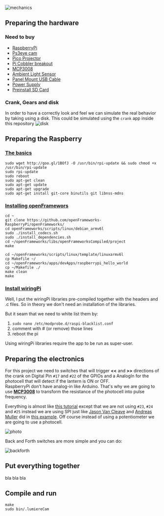 ![mechanics](https://raw.github.com/patriciogonzalezvivo/lumiereCam/master/images/02.jpeg)

## Preparing the hardware

### Need to buy
* [RaspberryPi](http://www.adafruit.com/products/998)
* [Ps3eye cam](http://www.amazon.com/Sony-PlayStation-Camera-Bulk-Packaging-Pc/dp/B0072I2240/ref=sr_1_1?ie=UTF8&qid=1367195222&sr=8-1&keywords=ps3eye+cam)
* [Pico Projector](http://www.amazon.com/AAXA-P4X-Projector-Lumens-Battery/dp/B007CWDFP6/ref=sr_1_cc_1?s=aps&ie=UTF8&qid=1367196150&sr=1-1-catcorr&keywords=pico+projector)
* [Pi Cobbler breakout](http://www.adafruit.com/products/914)
* [MCP3008](https://www.adafruit.com/products/856)
* [Ambient Light Sensor](https://www.sparkfun.com/products/8688)
* [Panel Mount USB Cable](http://www.adafruit.com/products/937)
* [Power Supply](http://www.adafruit.com/products/501)
* [Preinstall SD Card](http://www.adafruit.com/products/1121)

### Crank, Gears and disk
In order to have a correctly look and feel we can simulate the real behavior by taking using a disk. This could be simulated using the ```crank``` app inside this repository 
![disk](https://raw.github.com/patriciogonzalezvivo/lumiereCam/master/images/disk.png)

## Preparing the Raspberry

### [The basics](https://gist.github.com/jkosoy/5379904)
	sudo wget http://goo.gl/1BOfJ -O /usr/bin/rpi-update && sudo chmod +x /usr/bin/rpi-update
	sudo rpi-update
	sudo reboot
	sudo apt-get clean
	sudo apt-get update
	sudo apt-get upgrade
	sudo apt-get install git-core binutils git libnss-mdns

### [Installing openFramewors](https://github.com/openFrameworks-RaspberryPi/openFrameworks/wiki/Raspberry-Pi-Getting-Started)

	cd ~
	git clone https://github.com/openFrameworks-RaspberryPi/openFrameworks/
	cd openFrameworks/scripts/linux/debian_armv6l
	sudo ./install_codecs.sh
	sudo ./install_dependencies.sh
	cd ~/openFrameworks/libs/openFrameworksCompiled/project
	make
	
	cd ~/openFrameworks/scripts/linux/template/linuxarmv6l
	cp Makefile ~/
	cd ~/openFrameworks/apps/devApps/raspberrypi_hello_world
	cp ~/Makefile ./
	make clean
	make

### [Install wiringPi](https://github.com/openFrameworks-RaspberryPi/openFrameworks/wiki/Raspberry-Pi-Using-the-GPIO-pins-with-Wiring-Pi-and-openFrameworks)

Well, I put the wiringPi libraries pre-compiled together with the headers and .c files. So in theory we don't need an installation of the libraries. 

But it seam that we need to white list them by:
	
1. ```sudo nano /etc/modprobe.d/raspi-blacklist.conf```
2. comment with # (or remove) those lines
3. reboot the pi

Using wiringPi libraries require the app to be run as super-user. 

## Preparing the electronics

For this project we need to switches that will trigger **<<** and **>>** directions of the crank on Digital Pin ```#17``` and ```#22``` of the GPIOs and a AnalogIn for the photocell that will detect if the lantern is ON or OFF.  
RaspberryPi don't have analog-in like Arduino. That's why we are going to use [**MCP3008**](https://www.adafruit.com/products/856) to transform the resistance of the photocell into pulse frequency.

Everything is almost like [this tutorial](http://learn.adafruit.com/send-raspberry-pi-data-to-cosm) except that we are not using ```#23```, ```#24``` and ```#25``` instead we are using SPI just like [Jason Van Cleave](https://github.com/jvcleave) and [Andreas Muller](https://github.com/andreasmuller) did in [this example](https://github.com/andreasmuller/RaspberryPiWorkshop/tree/master/wiringPiPotentiometerExample). Off course instead of using a potentiometer we are going to use a photocell. 

![photo](https://raw.github.com/andreasmuller/RaspberryPiWorkshop/master/wiringPiPotentiometerExample/wiringPiPotentiometerExampleSPI_bb.jpg)
 
Back and Forth switches are more simple and you can do:

![backforth](http://www.patriciogonzalezvivo.com/blog/wp-content/uploads/2013/04/Schematics_bb.png)

## Put everything together

bla bla bla

## Compile and run

	make 
	sudo bin/.lumiereCam 
	
	